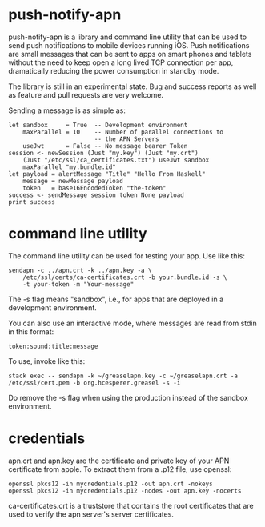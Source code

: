 # push-notify-apn

push-notify-apn is a library and command line utility that can be used to send
push notifications to mobile devices running iOS. Push notifications are small
messages that can be sent to apps on smart phones and tablets
without the need to keep open a long lived TCP connection per app, dramatically
reducing the power consumption in standby mode.

The library is still in an experimental state. Bug and success reports
as well as feature and pull requests are very welcome.

Sending a message is as simple as:

    let sandbox     = True  -- Development environment
        maxParallel = 10    -- Number of parallel connections to
                            -- the APN Servers
        useJwt      = False -- No message bearer Token
    session <- newSession (Just "my.key") (Just "my.crt")
        (Just "/etc/ssl/ca_certificates.txt") useJwt sandbox
        maxParallel "my.bundle.id"
    let payload = alertMessage "Title" "Hello From Haskell"
        message = newMessage payload
        token   = base16EncodedToken "the-token"
    success <- sendMessage session token None payload
    print success

# command line utility

The command line utility can be used for testing your app. Use like this:

    sendapn -c ../apn.crt -k ../apn.key -a \
        /etc/ssl/certs/ca-certificates.crt -b your.bundle.id -s \
        -t your-token -m "Your-message"

The -s flag means "sandbox", i.e., for apps that are deployed in a
development environment.

You can also use an interactive mode, where messages are read from
stdin in this format:

    token:sound:title:message
    
To use, invoke like this:

    stack exec -- sendapn -k ~/greaselapn.key -c ~/greaselapn.crt -a /etc/ssl/cert.pem -b org.hcesperer.greasel -s -i
    
Do remove the -s flag when using the production instead of the sandbox environment.

# credentials

apn.crt and apn.key are the certificate and private key of your
APN certificate from apple. To extract them from a .p12 file,
use openssl:

    openssl pkcs12 -in mycredentials.p12 -out apn.crt -nokeys
    openssl pkcs12 -in mycredentials.p12 -nodes -out apn.key -nocerts
    
ca-certificates.crt is a truststore that contains the root certificates
that are used to verify the apn server's server certificates.
